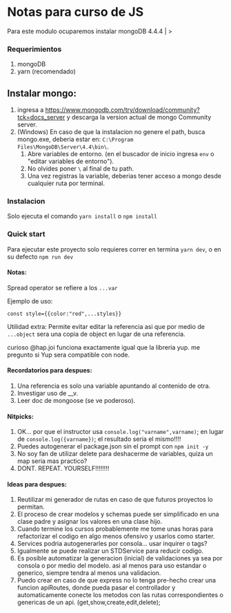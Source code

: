 # Notas para curso de JS

Para este modulo ocuparemos instalar mongoDB 4.4.4 | >

### Requerimientos

1. mongoDB
1. yarn (recomendado)

## Instalar mongo:

1. ingresa a <https://www.mongodb.com/try/download/community?tck=docs_server> y descarga la version actual de mongo Community server.
1. (Windows) En caso de que la instalacion no genere el path, busca mongo.exe, deberia estar en: `C:\Program Files\MongoDB\Server\4.4\bin\`.
   1. Abre variables de entorno. (en el buscador de inicio ingresa `env` o "editar variables de entorno").
   1. No olvides poner `\` al final de tu path.
   1. Una vez registras la variable, deberias tener acceso a mongo desde cualquier ruta por terminal.

### Instalacion

Solo ejecuta el comando `yarn install` o `npm install`

### Quick start

Para ejecutar este proyecto solo requieres correr en termina `yarn dev`, o en su defecto `npm run dev`

#### Notas:

Spread operator se refiere a los `...var`

Ejemplo de uso:

```
const style={{color:"red",...styles}}
```

Utilidad extra: Permite evitar editar la referencia asi que por medio de `...object` sera una copia de object en lugar de una referencia.

curioso @hap.joi funciona exactamente igual que la libreria yup. me pregunto si Yup sera compatible con node.

#### Recordatorios para despues:

1. Una referencia es solo una variable apuntando al contenido de otra.
1. Investigar uso de \_\_v.
1. Leer doc de mongoose (se ve poderoso).

#### Nitpicks:

1. OK... por que el instructor usa `console.log("varname",varname)`; en lugar de `console.log({varname})`; el resultado seria el mismo!!!!
1. Puedes autogenerar el package.json sin el prompt con `npm init -y`
1. No soy fan de utilizar delete para deshacerme de variables, quiza un map seria mas practico?
1. DONT. REPEAT. YOURSELF!!!!!!!!

#### Ideas para despues:

1. Reutilizar mi generador de rutas en caso de que futuros proyectos lo permitan.
2. El proceso de crear modelos y schemas puede ser simplificado en una clase padre y asignar los valores en una clase hijo.
3. Cuando termine los cursos probablemente me tome unas horas para refactorizar el codigo en algo menos ofensivo y usarlos como starter.
4. Services podria autogenerarles por consola... usar inquirer o tags?
5. Igualmente se puede realizar un STDService para reducir codigo.
6. Es posible automatizar la generacion (inicial) de validaciones ya sea por consola o por medio del modelo. asi al menos para uso estandar o generico, siempre tendra al menos una validacion.
7. Puedo crear en caso de que express no lo tenga pre-hecho crear una funcion apiRoutes, donde pueda pasar el controllador y automaticamente conecte los metodos con las rutas correspondientes o genericas de un api. (get,show,create,edit,delete);
